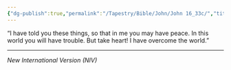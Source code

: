 ```yaml
---
{"dg-publish":true,"permalink":"/Tapestry/Bible/John/John 16_33c/","title":"John 16:33c","hide":true,"tags":["bible-verse","bible-verse"],"dgHomeLink":true,"dgShowLocalGraph":true,"dgEnableSearch":true}
---
```


“I have told you these things, so that in me you may have peace. In this world you will have trouble. But take heart! I have overcome the world.”

---
*New International Version (NIV)*